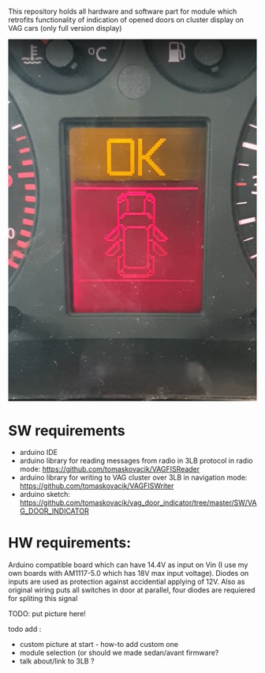 This repository holds all hardware and software part for module which retrofits functionality of indication of opened doors on cluster display on VAG cars (only full version display)

<img src="https://raw.githubusercontent.com/tomaskovacik/vag_door_indicator/master/Example.png?token=ABBFEYHW7Z4TMMCPZMBLWDK7JQABC">

# SW requirements
 - arduino IDE
 - arduino library for reading messages from radio in 3LB protocol in radio mode: https://github.com/tomaskovacik/VAGFISReader
 - arduino library for writing to VAG cluster over 3LB in navigation mode: https://github.com/tomaskovacik/VAGFISWriter
 - arduino sketch: https://github.com/tomaskovacik/vag_door_indicator/tree/master/SW/VAG_DOOR_INDICATOR

# HW requirements:
Arduino compatible board which can have 14.4V as input on Vin (I use my own boards with AM1117-5.0 which has 18V max input voltage).
Diodes on inputs are used as protection against accidential applying of 12V. Also as original wiring puts all switches in door at parallel, four diodes are requiered for spliting this signal


TODO: put picture here!

todo add :
- custom picture at start - how-to add custom one
- module selection (or should we made sedan/avant firmware?
- talk about/link to 3LB ?

